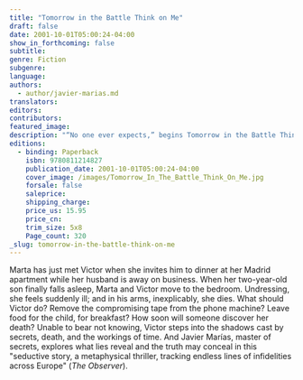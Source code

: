 ```yaml
---
title: "Tomorrow in the Battle Think on Me"
draft: false
date: 2001-10-01T05:00:24-04:00
show_in_forthcoming: false
subtitle:
genre: Fiction
subgenre:
language:
authors:
  - author/javier-marias.md
translators:
editors:
contributors:
featured_image:
description: "“No one ever expects,” begins Tomorrow in the Battle Think on Me, _that they might some day find themselves with a dead woman in their arms..._ "
editions:
  - binding: Paperback
    isbn: 9780811214827
    publication_date: 2001-10-01T05:00:24-04:00
    cover_image: /images/Tomorrow_In_The_Battle_Think_On_Me.jpg
    forsale: false
    saleprice:
    shipping_charge:
    price_us: 15.95
    price_cn:
    trim_size: 5x8
    Page_count: 320
_slug: tomorrow-in-the-battle-think-on-me
---
```


Marta has just met Victor when she invites him to dinner at her Madrid apartment while her husband is away on business. When her two-year-old son finally falls asleep, Marta and Victor move to the bedroom. Undressing, she feels suddenly ill; and in his arms, inexplicably, she dies. What should Victor do? Remove the compromising tape from the phone machine? Leave food for the child, for breakfast? How soon will someone discover her death? Unable to bear not knowing, Victor steps into the shadows cast by secrets, death, and the workings of time. And Javier Marías, master of secrets, explores what lies reveal and the truth may conceal in this "seductive story, a metaphysical thriller, tracking endless lines of infidelities across Europe" (_The Observer_).

